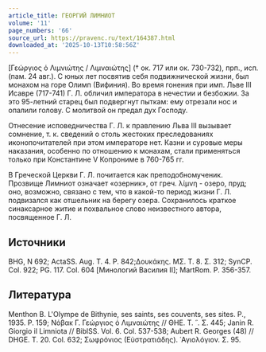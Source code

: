 ```yaml
---
article_title: ГЕОРГИЙ ЛИМНИОТ
volume: '11'
page_numbers: '66'
source_url: https://pravenc.ru/text/164387.html
downloaded_at: '2025-10-13T10:58:56Z'
---
```


[Γεώργιος ὁ Λιμνιώτης / Λιμναιώτης] († ок. 717 или ок. 730-732), прп., исп. (пам. 24 авг.). С юных лет посвятив себя подвижнической жизни, был монахом на горе Олимп (Вифиния). Во время гонения при имп. Льве III Исавре (717-741) Г. Л. обличил императора в нечестии и безбожии. За это 95-летний старец был подвергнут пыткам: ему отрезали нос и опалили голову. С молитвой он предал дух Господу.

Отнесение исповедничества Г. Л. к правлению Льва III вызывает сомнение, т. к. сведений о столь жестоких преследованиях иконопочитателей при этом императоре нет. Казни и суровые меры наказания, особенно по отношению к монахам, стали применяться только при Константине V Копрониме в 760-765 гг.

В Греческой Церкви Г. Л. почитается как преподобномученик. Прозвище Лимниот означает «озерник», от греч. λίμνη - озеро, пруд; оно, возможно, связано с тем, что в какой-то период жизни Г. Л. подвизался как отшельник на берегу озера. Сохранилось краткое синаксарное житие и похвальное слово неизвестного автора, посвященное Г. Л.

## Источники

BHG, N 692; ActaSS. Aug. T. 4. P. 842;Δουκάκης. ΜΣ. Τ. 8. Σ. 312; SynCP. Col. 922; PG. 117. Col. 604 [Минологий Василия II]; MartRom. P. 356-357.

## Литература

Menthon B. L'Olympe de Bithynie, ses saints, ses couvents, ses sites. P., 1935. P. 159; Νόβακ Γ. Γεώργιος ὁ Λιμναιώτης // ΘΗΕ. Τ. ῝. Σ. 445; Janin R. Giorgio il Limniota // BiblSS. Vol. 6. Col. 537-538; Aubert R. Georges (48) // DHGE. T. 20. Col. 632; Σωφρόνιος (Εὐστρατιάδης). ῾Αγιολόγιον. Σ. 95.
